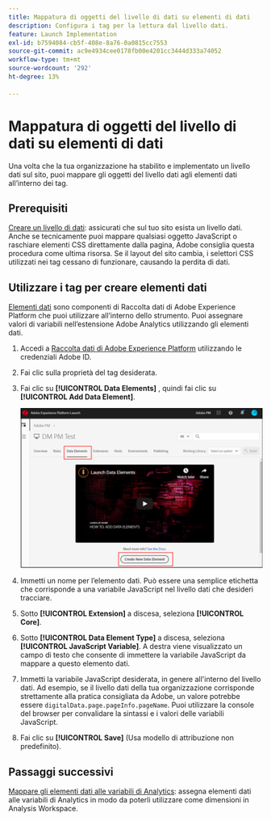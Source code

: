 ```yaml
---
title: Mappatura di oggetti del livello di dati su elementi di dati
description: Configura i tag per la lettura dal livello dati.
feature: Launch Implementation
exl-id: b7594084-cb5f-408e-8a76-0a0815cc7553
source-git-commit: ac9e4934cee0178fb00e4201cc3444d333a74052
workflow-type: tm+mt
source-wordcount: '292'
ht-degree: 13%

---
```


# Mappatura di oggetti del livello di dati su elementi di dati

Una volta che la tua organizzazione ha stabilito e implementato un livello dati sul sito, puoi mappare gli oggetti del livello dati agli elementi dati all’interno dei tag.

## Prerequisiti

[Creare un livello di dati](../prepare/data-layer.md): assicurati che sul tuo sito esista un livello dati. Anche se tecnicamente puoi mappare qualsiasi oggetto JavaScript o raschiare elementi CSS direttamente dalla pagina, Adobe consiglia questa procedura come ultima risorsa. Se il layout del sito cambia, i selettori CSS utilizzati nei tag cessano di funzionare, causando la perdita di dati.

## Utilizzare i tag per creare elementi dati

[Elementi dati](https://experienceleague.adobe.com/docs/experience-platform/tags/ui/data-elements.html) sono componenti di Raccolta dati di Adobe Experience Platform che puoi utilizzare all’interno dello strumento. Puoi assegnare valori di variabili nell’estensione Adobe Analytics utilizzando gli elementi dati.

1. Accedi a [Raccolta dati di Adobe Experience Platform](https://experience.adobe.com/data-collection) utilizzando le credenziali Adobe ID.
1. Fai clic sulla proprietà del tag desiderata.
1. Fai clic su **[!UICONTROL Data Elements]** , quindi fai clic su **[!UICONTROL Add Data Element]**.

   ![creare un elemento dati](assets/createelement.png)

1. Immetti un nome per l’elemento dati. Può essere una semplice etichetta che corrisponde a una variabile JavaScript nel livello dati che desideri tracciare.
1. Sotto **[!UICONTROL Extension]** a discesa, seleziona **[!UICONTROL Core]**.
1. Sotto **[!UICONTROL Data Element Type]** a discesa, seleziona **[!UICONTROL JavaScript Variable]**. A destra viene visualizzato un campo di testo che consente di immettere la variabile JavaScript da mappare a questo elemento dati.
1. Immetti la variabile JavaScript desiderata, in genere all&#39;interno del livello dati. Ad esempio, se il livello dati della tua organizzazione corrisponde strettamente alla pratica consigliata da Adobe, un valore potrebbe essere `digitalData.page.pageInfo.pageName`. Puoi utilizzare la console del browser per convalidare la sintassi e i valori delle variabili JavaScript.
1. Fai clic su **[!UICONTROL Save]** (Usa modello di attribuzione non predefinito).

## Passaggi successivi

[Mappare gli elementi dati alle variabili di Analytics](elements-to-variable.md): assegna elementi dati alle variabili di Analytics in modo da poterli utilizzare come dimensioni in Analysis Workspace.
